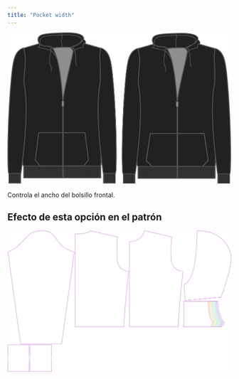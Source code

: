 ```yaml
---
title: "Pocket width"
---
```


![Anchura de bolsillo](./pocketwidth.svg)

Controla el ancho del bolsillo frontal.

## Efecto de esta opción en el patrón

![Esta imagen muestra el efecto de esta opción superponiendo varias variantes que tienen un valor diferente para esta opción](huey_pocketwidth_sample.svg "Effect of this option on the pattern")

